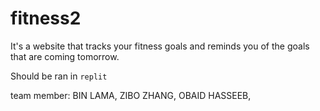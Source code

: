 # fitness2
It's a website that tracks your fitness goals and reminds you of the goals that are coming tomorrow.

Should be ran in `replit`

team member:
BIN LAMA,
ZIBO ZHANG,
OBAID HASSEEB,

